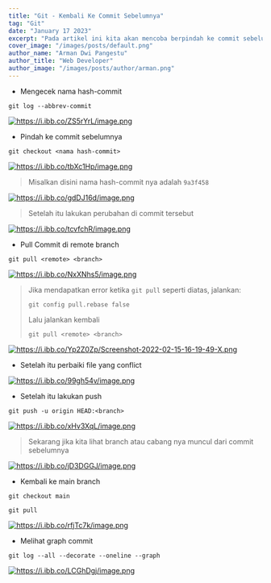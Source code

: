 ```yaml
---
title: "Git - Kembali Ke Commit Sebelumnya"
tag: "Git"
date: "January 17 2023"
excerpt: "Pada artikel ini kita akan mencoba berpindah ke commit sebelumnya pada git"
cover_image: "/images/posts/default.png"
author_name: "Arman Dwi Pangestu"
author_title: "Web Developer"
author_image: "/images/posts/author/arman.png"
---
```


- Mengecek nama hash-commit

```shell
git log --abbrev-commit
```

<a href="https://i.ibb.co/ZS5rYrL/image.png" target="_blank">
  <img src="https://i.ibb.co/ZS5rYrL/image.png" alt="https://i.ibb.co/ZS5rYrL/image.png" class="img-fluid rounded mx-auto d-block" />
</a>

- Pindah ke commit sebelumnya

```shell
git checkout <nama hash-commit>
```

<a href="https://i.ibb.co/tbXc1Hp/image.png" target="_blank">
  <img src="https://i.ibb.co/tbXc1Hp/image.png" alt="https://i.ibb.co/tbXc1Hp/image.png" class="img-fluid rounded mx-auto d-block" />
</a>

> Misalkan disini nama hash-commit nya adalah `9a3f458`

<a href="https://i.ibb.co/gdDJ16d/image.png" target="_blank">
  <img src="https://i.ibb.co/gdDJ16d/image.png" alt="https://i.ibb.co/gdDJ16d/image.png" class="img-fluid rounded mx-auto d-block" />
</a>

> Setelah itu lakukan perubahan di commit tersebut

<a href="https://i.ibb.co/tcvfchR/image.png" target="_blank">
  <img src="https://i.ibb.co/tcvfchR/image.png" alt="https://i.ibb.co/tcvfchR/image.png" class="img-fluid rounded mx-auto d-block" />
</a>

- Pull Commit di remote branch

```shell
git pull <remote> <branch>
```

<a href="https://i.ibb.co/NxXNhs5/image.png" target="_blank">
  <img src="https://i.ibb.co/NxXNhs5/image.png" alt="https://i.ibb.co/NxXNhs5/image.png" class="img-fluid rounded mx-auto d-block" />
</a>

> **<i class="fas fa-exclamation-circle"></i>**
> Jika mendapatkan error ketika `git pull` seperti diatas, jalankan:
>
> ```shell
> git config pull.rebase false
> ```
>
> Lalu jalankan kembali
>
> ```shell
> git pull <remote> <branch>
> ```

<a href="https://i.ibb.co/Yp2Z0Zp/Screenshot-2022-02-15-16-19-49-X.png" target="_blank">
  <img src="https://i.ibb.co/Yp2Z0Zp/Screenshot-2022-02-15-16-19-49-X.png" alt="https://i.ibb.co/Yp2Z0Zp/Screenshot-2022-02-15-16-19-49-X.png" class="img-fluid rounded mx-auto d-block" />
</a>

- Setelah itu perbaiki file yang conflict

<a href="https://i.ibb.co/99gh54v/image.png" target="_blank">
  <img src="https://i.ibb.co/99gh54v/image.png" alt="https://i.ibb.co/99gh54v/image.png" class="img-fluid rounded mx-auto d-block" />
</a>

- Setelah itu lakukan push

```shell
git push -u origin HEAD:<branch>
```

<a href="https://i.ibb.co/xHv3XqL/image.png" target="_blank">
  <img src="https://i.ibb.co/xHv3XqL/image.png" alt="https://i.ibb.co/xHv3XqL/image.png" class="img-fluid rounded mx-auto d-block" />
</a>

> Sekarang jika kita lihat branch atau cabang nya muncul dari commit sebelumnya

<a href="https://i.ibb.co/jD3DGGJ/image.png" target="_blank">
  <img src="https://i.ibb.co/jD3DGGJ/image.png" alt="https://i.ibb.co/jD3DGGJ/image.png" class="img-fluid rounded mx-auto d-block" />
</a>

- Kembali ke main branch

```shell
git checkout main
```

```shell
git pull
```

<a href="https://i.ibb.co/rfjTc7k/image.png" target="_blank">
  <img src="https://i.ibb.co/rfjTc7k/image.png" alt="https://i.ibb.co/rfjTc7k/image.png" class="img-fluid rounded mx-auto d-block" />
</a>

- Melihat graph commit

```shell
git log --all --decorate --oneline --graph
```

<a href="https://i.ibb.co/LCGhDgj/image.png" target="_blank">
  <img src="https://i.ibb.co/LCGhDgj/image.png" alt="https://i.ibb.co/LCGhDgj/image.png" class="img-fluid rounded mx-auto d-block" />
</a>
